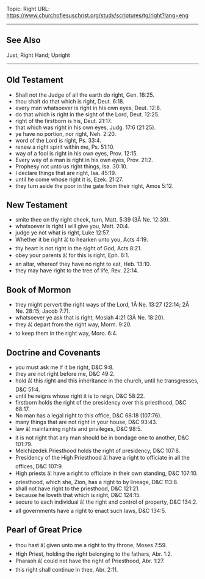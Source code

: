 Topic: Right
URL: https://www.churchofjesuschrist.org/study/scriptures/tg/right?lang=eng

---

## See Also

Just; Right Hand; Upright

---

## Old Testament

- Shall not the Judge of all the earth do right, Gen. 18:25.
- thou shalt do that which is right, Deut. 6:18.
- every man whatsoever is right in his own eyes, Deut. 12:8.
- do that which is right in the sight of the Lord, Deut. 12:25.
- right of the firstborn is his, Deut. 21:17.
- that which was right in his own eyes, Judg. 17:6 (21:25).
- ye have no portion, nor right, Neh. 2:20.
- word of the Lord is right, Ps. 33:4.
- renew a right spirit within me, Ps. 51:10.
- way of a fool is right in his own eyes, Prov. 12:15.
- Every way of a man is right in his own eyes, Prov. 21:2.
- Prophesy not unto us right things, Isa. 30:10.
- I declare things that are right, Isa. 45:19.
- until he come whose right it is, Ezek. 21:27.
- they turn aside the poor in the gate from their right, Amos 5:12.

## New Testament

- smite thee on thy right cheek, turn, Matt. 5:39 (3Â Ne. 12:39).
- whatsoever is right I will give you, Matt. 20:4.
- judge ye not what is right, Luke 12:57.
- Whether it be right â¦ to hearken unto you, Acts 4:19.
- thy heart is not right in the sight of God, Acts 8:21.
- obey your parents â¦ for this is right, Eph. 6:1.
- an altar, whereof they have no right to eat, Heb. 13:10.
- they may have right to the tree of life, Rev. 22:14.

## Book of Mormon

- they might pervert the right ways of the Lord, 1Â Ne. 13:27 (22:14; 2Â Ne. 28:15; Jacob 7:7).
- whatsoever ye ask that is right, Mosiah 4:21 (3Â Ne. 18:20).
- they â¦ depart from the right way, Morm. 9:20.
- to keep them in the right way, Moro. 6:4.

## Doctrine and Covenants

- you must ask me if it be right, D&C 9:8.
- they are not right before me, D&C 49:2.
- hold â¦ this right and this inheritance in the church, until he transgresses, D&C 51:4.
- until he reigns whose right it is to reign, D&C 58:22.
- firstborn holds the right of the presidency over this priesthood, D&C 68:17.
- No man has a legal right to this office, D&C 68:18 (107:76).
- many things that are not right in your house, D&C 93:43.
- law â¦ maintaining rights and privileges, D&C 98:5.
- it is not right that any man should be in bondage one to another, D&C 101:79.
- Melchizedek Priesthood holds the right of presidency, D&C 107:8.
- Presidency of the High Priesthood â¦ have a right to officiate in all the offices, D&C 107:9.
- High priests â¦ have a right to officiate in their own standing, D&C 107:10.
- priesthood, which she, Zion, has a right to by lineage, D&C 113:8.
- shall not have right to the priesthood, D&C 121:21.
- because he loveth that which is right, D&C 124:15.
- secure to each individual â¦ the right and control of property, D&C 134:2.
- all governments have a right to enact such laws, D&C 134:5.

## Pearl of Great Price

- thou hast â¦ given unto me a right to thy throne, Moses 7:59.
- High Priest, holding the right belonging to the fathers, Abr. 1:2.
- Pharaoh â¦ could not have the right of Priesthood, Abr. 1:27.
- this right shall continue in thee, Abr. 2:11.

